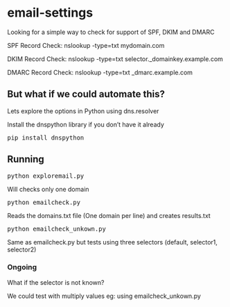 # email-settings


Looking for a simple way to check for support of SPF, DKIM and DMARC

SPF Record Check: nslookup -type=txt mydomain.com

DKIM Record Check: nslookup -type=txt selector._domainkey.example.com

DMARC Record Check: nslookup -type=txt _dmarc.example.com

## But what if we could automate this?

Lets explore the options in Python using dns.resolver

Install the dnspython library if you don’t have it already

<kbd>pip install dnspython</kbd>

## Running

<kbd>python exploremail.py</kbd>

Will checks only one domain

<kbd>python emailcheck.py</kbd>

Reads the domains.txt file (One domain per line) and creates results.txt

<kbd>python emailcheck_unkown.py</kbd>

Same as emailcheck.py but tests using three selectors (default, selector1, selector2)

### Ongoing

What if the selector is not known?

We could test with multiply values eg: using emailcheck_unkown.py
